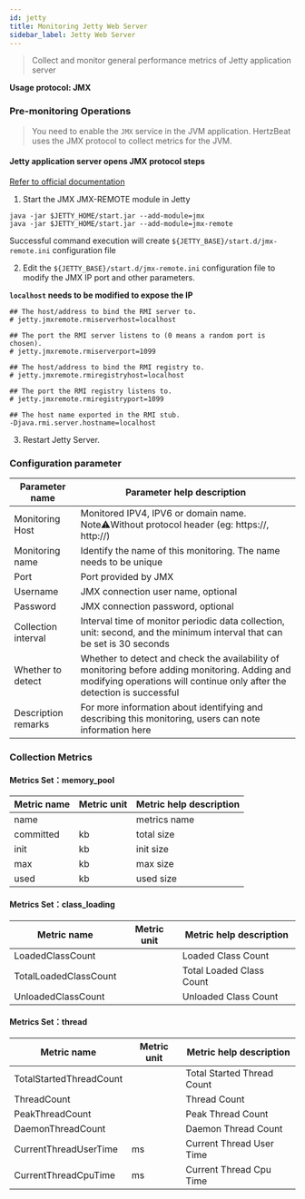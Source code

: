 ```yaml
---
id: jetty  
title: Monitoring Jetty Web Server      
sidebar_label: Jetty Web Server
---
```


> Collect and monitor general performance metrics of Jetty application server

**Usage protocol: JMX**

### Pre-monitoring Operations

> You need to enable the `JMX` service in the JVM application. HertzBeat uses the JMX protocol to collect metrics for the JVM.

#### Jetty application server opens JMX protocol steps

[Refer to official documentation](https://www.eclipse.org/jetty/documentation/jetty-10/operations-guide/index.html#og-jmx-remote)

1. Start the JMX JMX-REMOTE module in Jetty

```shell
java -jar $JETTY_HOME/start.jar --add-module=jmx
java -jar $JETTY_HOME/start.jar --add-module=jmx-remote
```
Successful command execution will create `${JETTY_BASE}/start.d/jmx-remote.ini` configuration file

2. Edit the `${JETTY_BASE}/start.d/jmx-remote.ini` configuration file to modify the JMX IP port and other parameters.

**`localhost` needs to be modified to expose the IP**

```text
## The host/address to bind the RMI server to.
# jetty.jmxremote.rmiserverhost=localhost

## The port the RMI server listens to (0 means a random port is chosen).
# jetty.jmxremote.rmiserverport=1099

## The host/address to bind the RMI registry to.
# jetty.jmxremote.rmiregistryhost=localhost

## The port the RMI registry listens to.
# jetty.jmxremote.rmiregistryport=1099

## The host name exported in the RMI stub.
-Djava.rmi.server.hostname=localhost
```

3. Restart Jetty Server.

### Configuration parameter

| Parameter name      | Parameter help description                                                                                                                                                |
|---------------------|---------------------------------------------------------------------------------------------------------------------------------------------------------------------------|
| Monitoring Host     | Monitored IPV4, IPV6 or domain name. Note⚠️Without protocol header (eg: https://, http://)                                                                                |
| Monitoring name     | Identify the name of this monitoring. The name needs to be unique                                                                                                         |
| Port                | Port provided by JMX                                                                                                                                                      |
| Username            | JMX connection user name, optional                                                                                                                                        |
| Password            | JMX connection password, optional                                                                                                                                         |
| Collection interval | Interval time of monitor periodic data collection, unit: second, and the minimum interval that can be set is 30 seconds                                                   |
| Whether to detect   | Whether to detect and check the availability of monitoring before adding monitoring. Adding and modifying operations will continue only after the detection is successful |
| Description remarks | For more information about identifying and describing this monitoring, users can note information here                                                                    |

### Collection Metrics

#### Metrics Set：memory_pool

| Metric name | Metric unit | Metric help description |
|-------------|-------------|-------------------------|
| name        |             | metrics name            |
| committed   | kb          | total size              |
| init        | kb          | init size               |
| max         | kb          | max size                |
| used        | kb          | used size               |


#### Metrics Set：class_loading

| Metric name           | Metric unit | Metric help description  |
|-----------------------|-------------|--------------------------|
| LoadedClassCount      |             | Loaded Class Count       |
| TotalLoadedClassCount |             | Total Loaded Class Count |
| UnloadedClassCount    |             | Unloaded Class Count     |


#### Metrics Set：thread

| Metric name             | Metric unit | Metric help description    |
|-------------------------|-------------|----------------------------|
| TotalStartedThreadCount |             | Total Started Thread Count |
| ThreadCount             |             | Thread Count               |
| PeakThreadCount         |             | Peak Thread Count          |
| DaemonThreadCount       |             | Daemon Thread Count        |
| CurrentThreadUserTime   | ms          | Current Thread User Time   |
| CurrentThreadCpuTime    | ms          | Current Thread Cpu Time    |

